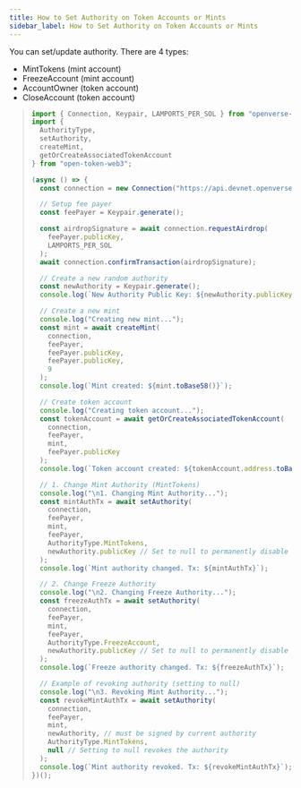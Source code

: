 ```yaml
---
title: How to Set Authority on Token Accounts or Mints
sidebar_label: How to Set Authority on Token Accounts or Mints
---
```


You can set/update authority. There are 4 types:

- MintTokens (mint account)
- FreezeAccount (mint account)
- AccountOwner (token account)
- CloseAccount (token account)

> ```javascript
> import { Connection, Keypair, LAMPORTS_PER_SOL } from "openverse-web3";
> import {
>   AuthorityType,
>   setAuthority,
>   createMint,
>   getOrCreateAssociatedTokenAccount
> } from "open-token-web3";
> 
> (async () => {
>   const connection = new Connection("https://api.devnet.openverse.network", "confirmed");
> 
>   // Setup fee payer
>   const feePayer = Keypair.generate();
> 
>   const airdropSignature = await connection.requestAirdrop(
>     feePayer.publicKey,
>     LAMPORTS_PER_SOL
>   );
>   await connection.confirmTransaction(airdropSignature);
> 
>   // Create a new random authority
>   const newAuthority = Keypair.generate();
>   console.log(`New Authority Public Key: ${newAuthority.publicKey.toBase58()}`);
> 
>   // Create a new mint
>   console.log("Creating new mint...");
>   const mint = await createMint(
>     connection,
>     feePayer,
>     feePayer.publicKey,
>     feePayer.publicKey,
>     9
>   );
>   console.log(`Mint created: ${mint.toBase58()}`);
> 
>   // Create token account
>   console.log("Creating token account...");
>   const tokenAccount = await getOrCreateAssociatedTokenAccount(
>     connection,
>     feePayer,
>     mint,
>     feePayer.publicKey
>   );
>   console.log(`Token account created: ${tokenAccount.address.toBase58()}`);
> 
>   // 1. Change Mint Authority (MintTokens)
>   console.log("\n1. Changing Mint Authority...");
>   const mintAuthTx = await setAuthority(
>     connection,
>     feePayer,
>     mint,
>     feePayer,
>     AuthorityType.MintTokens,
>     newAuthority.publicKey // Set to null to permanently disable minting
>   );
>   console.log(`Mint authority changed. Tx: ${mintAuthTx}`);
> 
>   // 2. Change Freeze Authority
>   console.log("\n2. Changing Freeze Authority...");
>   const freezeAuthTx = await setAuthority(
>     connection,
>     feePayer,
>     mint,
>     feePayer,
>     AuthorityType.FreezeAccount,
>     newAuthority.publicKey // Set to null to permanently disable freezing
>   );
>   console.log(`Freeze authority changed. Tx: ${freezeAuthTx}`);
> 
>   // Example of revoking authority (setting to null)
>   console.log("\n3. Revoking Mint Authority...");
>   const revokeMintAuthTx = await setAuthority(
>     connection,
>     feePayer,
>     mint,
>     newAuthority, // must be signed by current authority
>     AuthorityType.MintTokens,
>     null // Setting to null revokes the authority
>   );
>   console.log(`Mint authority revoked. Tx: ${revokeMintAuthTx}`);
> })();
> ```